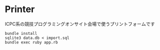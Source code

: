 # Printer

ICPC系の競技プログラミングオンサイト会場で使うプリントフォームです

```
bundle install
sqlite3 data.db < import.sql
bundle exec ruby app.rb
```
